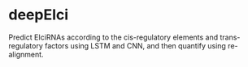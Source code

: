 # deepEIci
Predict EIciRNAs according to the cis-regulatory elements and trans-regulatory factors using LSTM and CNN, and then quantify using re-alignment.
